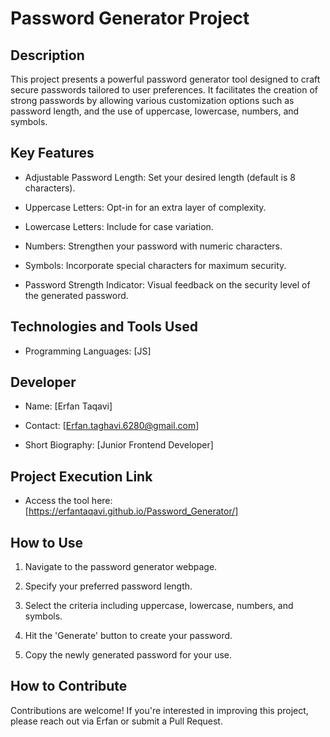 # Password Generator Project

## Description
This project presents a powerful password generator tool designed to craft secure passwords tailored to user preferences. It facilitates the creation of strong passwords by allowing various customization options such as password length, and the use of uppercase, lowercase, numbers, and symbols.

## Key Features

- Adjustable Password Length: Set your desired length (default is 8 characters).
- Uppercase Letters: Opt-in for an extra layer of complexity.

- Lowercase Letters: Include for case variation.
- Numbers: Strengthen your password with numeric characters.

- Symbols: Incorporate special characters for maximum security.
- Password Strength Indicator: Visual feedback on the security level of the generated password.

## Technologies and Tools Used

- Programming Languages: [JS]

## Developer

- Name: [Erfan Taqavi]
- Contact: [Erfan.taghavi.6280@gmail.com]

- Short Biography: [Junior Frontend Developer]

## Project Execution Link

- Access the tool here: [https://erfantaqavi.github.io/Password_Generator/]

## How to Use

1. Navigate to the password generator webpage.
2. Specify your preferred password length.

3. Select the criteria including uppercase, lowercase, numbers, and symbols.
4. Hit the 'Generate' button to create your password.

5. Copy the newly generated password for your use.

## How to Contribute
Contributions are welcome! If you're interested in improving this project, please reach out via Erfan or submit a Pull Request.
